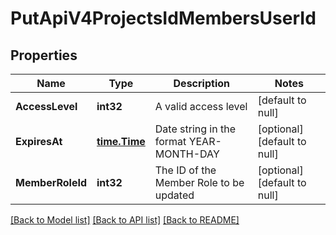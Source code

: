 # PutApiV4ProjectsIdMembersUserId

## Properties
Name | Type | Description | Notes
------------ | ------------- | ------------- | -------------
**AccessLevel** | **int32** | A valid access level | [default to null]
**ExpiresAt** | [**time.Time**](time.Time.md) | Date string in the format YEAR-MONTH-DAY | [optional] [default to null]
**MemberRoleId** | **int32** | The ID of the Member Role to be updated | [optional] [default to null]

[[Back to Model list]](../README.md#documentation-for-models) [[Back to API list]](../README.md#documentation-for-api-endpoints) [[Back to README]](../README.md)


